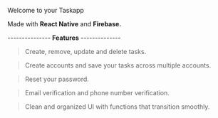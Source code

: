 Welcome to your Taskapp

Made with **React Native** and **Firebase.**


--------------- **Features** --------------

>Create, remove, update and delete tasks.

>Create accounts and save your tasks across multiple accounts.

>Reset your password.

>Email verification and phone number verification.

>Clean and organized UI with functions that transition smoothly.
